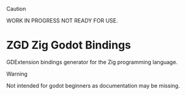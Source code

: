 > [!CAUTION]
> WORK IN PROGRESS NOT READY FOR USE.

# ZGD Zig Godot Bindings

GDExtension bindings generator for the Zig programming language.

> [!WARNING]
> Not intended for godot beginners as documentation may be missing.